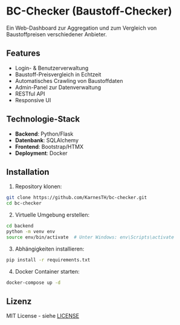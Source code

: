 # BC-Checker (Baustoff-Checker)

Ein Web-Dashboard zur Aggregation und zum Vergleich von Baustoffpreisen verschiedener Anbieter.

## Features

- Login- & Benutzerverwaltung
- Baustoff-Preisvergleich in Echtzeit
- Automatisches Crawling von Baustoffdaten
- Admin-Panel zur Datenverwaltung
- RESTful API
- Responsive UI

## Technologie-Stack

- **Backend**: Python/Flask
- **Datenbank**: SQLAlchemy
- **Frontend**: Bootstrap/HTMX
- **Deployment**: Docker

## Installation

1. Repository klonen:
```bash
git clone https://github.com/KarnesTH/bc-checker.git
cd bc-checker
```

2. Virtuelle Umgebung erstellen:
```bash
cd backend
python -m venv env
source env/bin/activate  # Unter Windows: env\Scripts\activate
```

3. Abhängigkeiten installieren:
```bash
pip install -r requirements.txt
```

4. Docker Container starten:
```bash
docker-compose up -d
```

## Lizenz

MIT License - siehe [LICENSE](LICENSE)
